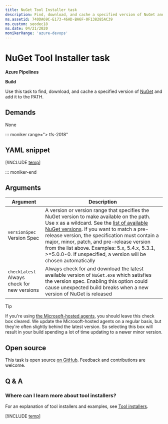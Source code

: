 ```yaml
---
title: NuGet Tool Installer task
description: Find, download, and cache a specified version of NuGet and add it to the PATH
ms.assetid: 740DA69C-E173-46AD-BA6F-0F138285AC39
ms.custom: seodec18
ms.date: 04/21/2020
monikerRange: 'azure-devops'
---
```


# NuGet Tool Installer task

**Azure Pipelines**

**Build**

Use this task to find, download, and cache a specified version of [NuGet](https://nuget.org/) and add it to the PATH.

## Demands

None

::: moniker range="> tfs-2018"

## YAML snippet

[!INCLUDE [temp](../includes/yaml/NuGetToolInstallerV1.md)]

::: moniker-end

## Arguments

|Argument|Description|
|--- |--- |
|`versionSpec`<br/>Version Spec| A version or version range that specifies the NuGet version to make available on the path. Use x as a wildcard. See the [list of available NuGet versions](http://dist.nuget.org/tools.json). If you want to match a pre-release version, the specification must contain a major, minor, patch, and pre-release version from the list above. Examples: 5.x, 5.4.x, 5.3.1, >=5.0.0-0. If unspecified, a version will be chosen automatically|
|`checkLatest`<br/> Always check for new versions| Always check for and download the latest available version of `NuGet.exe` which satisfies the version spec. Enabling this option could cause unexpected build breaks when a new version of NuGet is released|

> [!TIP]
> If you're using [the Microsoft-hosted agents](../../agents/hosted.md), you should leave this check box cleared. We update the Microsoft-hosted agents on a regular basis, but they're often slightly behind the latest version. So selecting this box will result in your build spending a lot of time updating to a newer minor version.
> 

## Open source

This task is open source [on GitHub](https://github.com/Microsoft/azure-pipelines-tasks). Feedback and contributions are welcome.

## Q & A
<!-- BEGINSECTION class="md-qanda" -->

### Where can I learn more about tool installers?

For an explanation of tool installers and examples, see [Tool installers](../../process/tasks.md#tool-installers).

[!INCLUDE [temp](../../includes/qa-agents.md)]

<!-- ENDSECTION -->
